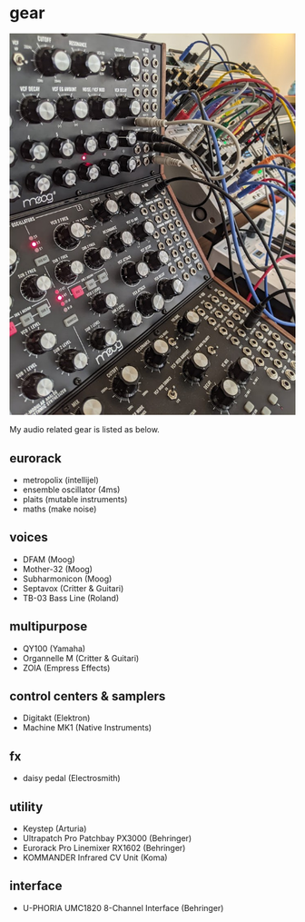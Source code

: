 # gear

<img src="resources/img/audio_gear.png"></img>

My audio related gear is listed as below.

## eurorack

* metropolix (intellijel)
* ensemble oscillator (4ms)
* plaits (mutable instruments)
* maths (make noise)

## voices

* DFAM  (Moog)
* Mother-32 (Moog)
* Subharmonicon (Moog)
* Septavox (Critter & Guitari)
* TB-03 Bass Line  (Roland)

## multipurpose

* QY100 (Yamaha)
* Organnelle M (Critter & Guitari)
* ZOIA (Empress Effects)

## control centers & samplers

* Digitakt (Elektron)
* Machine MK1 (Native Instruments)

## fx
* daisy pedal (Electrosmith)

## utility

* Keystep (Arturia)
* Ultrapatch Pro Patchbay PX3000 (Behringer)
* Eurorack Pro Linemixer RX1602 (Behringer)
* KOMMANDER Infrared CV Unit (Koma)

## interface

* U-PHORIA UMC1820 8-Channel Interface (Behringer)
